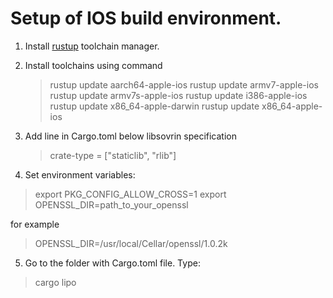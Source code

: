 # Setup of IOS build environment.

1. Install [rustup](https://www.rustup.rs) toolchain manager.

2. Install toolchains using command 
   > rustup update aarch64-apple-ios
   > rustup update armv7-apple-ios
   > rustup update armv7s-apple-ios
   > rustup update i386-apple-ios
   > rustup update x86_64-apple-darwin
   > rustup update x86_64-apple-ios

3. Add line in Cargo.toml below libsovrin specification
   > crate-type = ["staticlib", "rlib"]

4. Set environment variables:
  > export PKG_CONFIG_ALLOW_CROSS=1
  > export OPENSSL_DIR=path_to_your_openssl
  
  for example
 
   > OPENSSL_DIR=/usr/local/Cellar/openssl/1.0.2k

5. Go to the folder with Cargo.toml file. Type:
  > cargo lipo  
